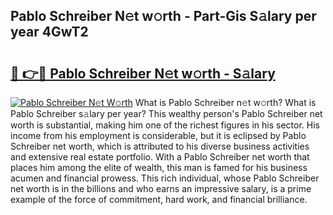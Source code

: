 ## Pablo Schreiber N𝚎t w𝚘rth - Part-Gis S𝚊lary per year 4GwT2

# <h2><a href="http://gc1s4ef.nevu.top/?p=Pablo+Schreiber">🔗 👉🔴 Pablo Schreiber N𝚎t w𝚘rth - S𝚊lary</a></h2>

[![Pablo Schreiber N𝚎t W𝚘rth](https://i.imgur.com/Oavwk0R.jpeg)](http://gc1s4ef.nevu.top/?p=Pablo+Schreiber)
What is Pablo Schreiber n𝚎t w𝚘rth? What is Pablo Schreiber s𝚊lary per year?
This wealthy person's Pablo Schreiber net worth is substantial, making him one of the richest figures in his sector. His income from his employment is considerable, but it is eclipsed by Pablo Schreiber net worth, which is attributed to his diverse business activities and extensive real estate portfolio. With a Pablo Schreiber net worth that places him among the elite of wealth, this man is famed for his business acumen and financial prowess. This rich individual, whose Pablo Schreiber net worth is in the billions and who earns an impressive salary, is a prime example of the force of commitment, hard work, and financial brilliance.
